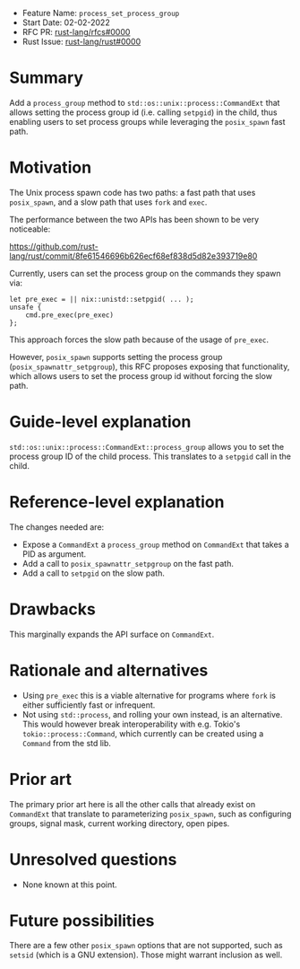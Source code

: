 - Feature Name: `process_set_process_group`
- Start Date: 02-02-2022
- RFC PR: [rust-lang/rfcs#0000](https://github.com/rust-lang/rfcs/pull/3228)
- Rust Issue: [rust-lang/rust#0000](https://github.com/rust-lang/rust/issues/3228)

# Summary
[summary]: #summary

Add a `process_group` method to `std::os::unix::process::CommandExt` that
allows setting the process group id (i.e. calling `setpgid`) in the child, thus
enabling users to set process groups while leveraging the `posix_spawn` fast
path.

# Motivation
[motivation]: #motivation

The Unix process spawn code has two paths: a fast path that uses `posix_spawn`,
and a slow path that uses `fork` and `exec`.

The performance between the two APIs has been shown to be very noticeable:

https://github.com/rust-lang/rust/commit/8fe61546696b626ecf68ef838d5d82e393719e80

Currently, users can set the process group on the commands they spawn via:

```
let pre_exec = || nix::unistd::setpgid( ... );
unsafe {
    cmd.pre_exec(pre_exec)
};
```

This approach forces the slow path because of the usage of `pre_exec`.

However, `posix_spawn` supports setting the process group
(`posix_spawnattr_setpgroup`), this RFC proposes exposing that functionality,
which allows users to set the process group id without forcing the slow path.

# Guide-level explanation
[guide-level-explanation]: #guide-level-explanation

`std::os::unix::process::CommandExt::process_group` allows you to set the
process group ID of the child process. This translates to a `setpgid` call
in the child.

# Reference-level explanation
[reference-level-explanation]: #reference-level-explanation

The changes needed are:

- Expose a `CommandExt` a `process_group` method on `CommandExt` that takes a
  PID as argument.
- Add a call to `posix_spawnattr_setpgroup` on the fast path.
- Add a call to `setpgid` on the slow path.

# Drawbacks
[drawbacks]: #drawbacks

This marginally expands the API surface on `CommandExt`.

# Rationale and alternatives
[rationale-and-alternatives]: #rationale-and-alternatives

- Using `pre_exec` this is a viable alternative for programs where `fork` is
  either sufficiently fast or infrequent.
- Not using `std::process`, and rolling your own instead, is an alternative.
  This would however break interoperability with e.g. Tokio's
  `tokio::process::Command`, which currently can be created using a
  `Command` from the std lib.

# Prior art
[prior-art]: #prior-art

The primary prior art here is all the other calls that already exist on
`CommandExt` that translate to parameterizing `posix_spawn`, such as
configuring groups, signal mask, current working directory, open pipes.

# Unresolved questions
[unresolved-questions]: #unresolved-questions

- None known at this point.

# Future possibilities
[future-possibilities]: #future-possibilities

There are a few other `posix_spawn` options that are not supported, such as
`setsid` (which is a GNU extension). Those might warrant inclusion as well.
